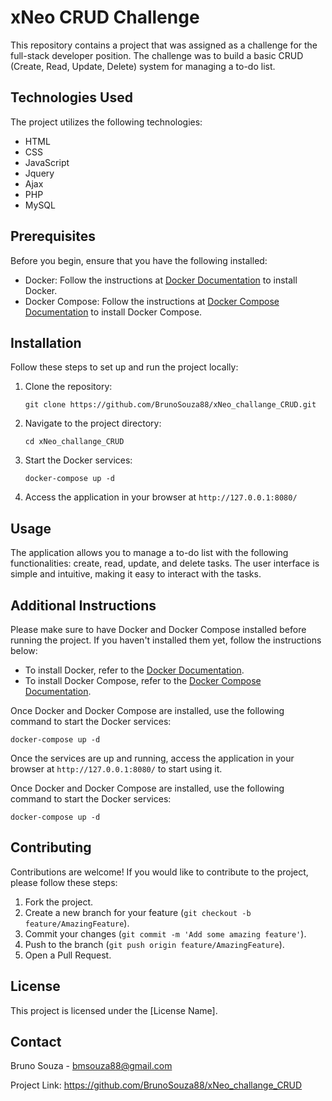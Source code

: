 <h1>xNeo CRUD Challenge</h1>

<p>This repository contains a project that was assigned as a challenge for the full-stack developer position. The challenge was to build a basic CRUD (Create, Read, Update, Delete) system for managing a to-do list.</p>

<h2>Technologies Used</h2>

<p>The project utilizes the following technologies:</p>

<ul>
  <li>HTML</li>
  <li>CSS</li>
  <li>JavaScript</li>
  <li>Jquery</li>
  <li>Ajax</li>
  <li>PHP</li>
  <li>MySQL</li>
</ul>

<h2>Prerequisites</h2>

<p>Before you begin, ensure that you have the following installed:</p>

<ul>
  <li>Docker: Follow the instructions at <a href="https://docs.docker.com/get-docker/">Docker Documentation</a> to install Docker.</li>
  <li>Docker Compose: Follow the instructions at <a href="https://docs.docker.com/compose/install/">Docker Compose Documentation</a> to install Docker Compose.</li>
</ul>

<h2>Installation</h2>

<p>Follow these steps to set up and run the project locally:</p>

<ol>
  <li>Clone the repository:</li>

  <pre><code>git clone https://github.com/BrunoSouza88/xNeo_challange_CRUD.git</code></pre>

  <li>Navigate to the project directory:</li>

  <pre><code>cd xNeo_challange_CRUD</code></pre>

  <li>Start the Docker services:</li>

  <pre><code>docker-compose up -d</code></pre>

  <li>Access the application in your browser at <code>http://127.0.0.1:8080/</code></li>
</ol>

<h2>Usage</h2>

<p>The application allows you to manage a to-do list with the following functionalities: create, read, update, and delete tasks. The user interface is simple and intuitive, making it easy to interact with the tasks.</p>

<h2>Additional Instructions</h2>

<p>Please make sure to have Docker and Docker Compose installed before running the project. If you haven't installed them yet, follow the instructions below:</p>

<ul>
  <li>To install Docker, refer to the <a href="https://docs.docker.com/get-docker/">Docker Documentation</a>.</li>
  <li>To install Docker Compose, refer to the <a href="https://docs.docker.com/compose/install/">Docker Compose Documentation</a>.</li>
</ul>

<p>Once Docker and Docker Compose are installed, use the following command to start the Docker services:</p>

<pre><code>docker-compose up -d</code></pre>

<p>Once the services are up and running, access the application in your browser at <code>http://127.0.0.1:8080/</code> to start using it.</p>

<p>Once Docker and Docker Compose are installed, use the following command to start the Docker services:</p>

<pre><code>docker-compose up -d</code></pre>

<h2>Contributing</h2>

<p>Contributions are welcome! If you would like to contribute to the project, please follow these steps:</p>

<ol>
  <li>Fork the project.</li>
  <li>Create a new branch for your feature (<code>git checkout -b feature/AmazingFeature</code>).</li>
  <li>Commit your changes (<code>git commit -m 'Add some amazing feature'</code>).</li>
  <li>Push to the branch (<code>git push origin feature/AmazingFeature</code>).</li>
  <li>Open a Pull Request.</li>
</ol>

<h2>License</h2>

<p>This project is licensed under the [License Name].</p>

<h2>Contact</h2>

<p>Bruno Souza - <a href="mailto:bmsouza88@gmail.com">bmsouza88@gmail.com</a></p>

<p>Project Link: <a href="https://github.com/BrunoSouza88/xNeo_challange_CRUD">https://github.com/BrunoSouza88/xNeo_challange_CRUD</a></p>

